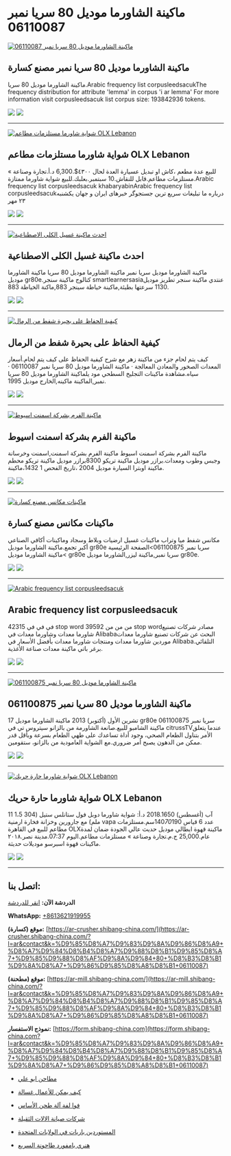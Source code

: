# ماكينة الشاورما موديل 80 سريا نمبر 06110087

<a href="https://swt.shibang-china.com/?l=ar&img&k=%D9%85%D8%A7%D9%83%D9%8A%D9%86%D8%A9+%D8%A7%D9%84%D8%B4%D8%A7%D9%88%D8%B1%D9%85%D8%A7+%D9%85%D9%88%D8%AF%D9%8A%D9%84+80+%D8%B3%D8%B1%D9%8A%D8%A7+%D9%86%D9%85%D8%A8%D8%B1+06110087" target="_blank">![ماكينة الشاورما موديل 80 سريا نمبر 06110087](http://static.shibang-china.com/all-800x300/1487.jpg)</a>

## ماكينة الشاورما موديل 80 سريا نمبر مصنع كسارة
ماكينة الشاورما موديل 80 سريا.Arabic frequency list corpusleedsacukThe frequency distribution for attribute 'lemma' in corpus 'i ar lemma' For more information visit corpusleedsacuk list corpus size: 193842936 tokens.


<a href="https://whatsapp.shibangsoft.com/WhatsApp.php" target="_blank" title="WhatsApp">![](http://static.shibang-china.com/icon/whatsapp.png)</a> <a href="https://swt.shibang-china.com/?l=ar&icon&k=%D9%85%D8%A7%D9%83%D9%8A%D9%86%D8%A9+%D8%A7%D9%84%D8%B4%D8%A7%D9%88%D8%B1%D9%85%D8%A7+%D9%85%D9%88%D8%AF%D9%8A%D9%84+80+%D8%B3%D8%B1%D9%8A%D8%A7+%D9%86%D9%85%D8%A8%D8%B1+06110087" target="_blank">![](http://static.shibang-china.com/icon/chat-ar.png)</a>

---

<a href="https://swt.shibang-china.com/?l=ar&img&k=%D9%85%D8%A7%D9%83%D9%8A%D9%86%D8%A9+%D8%A7%D9%84%D8%B4%D8%A7%D9%88%D8%B1%D9%85%D8%A7+%D9%85%D9%88%D8%AF%D9%8A%D9%84+80+%D8%B3%D8%B1%D9%8A%D8%A7+%D9%86%D9%85%D8%A8%D8%B1+06110087" target="_blank">![شواية شاورما مستلزمات مطاعم OLX Lebanon](http://static.shibang-china.com/all-800x300/918.jpg)</a>

## شواية شاورما مستلزمات مطاعم OLX Lebanon
للبيع عدة مطعم ،كاش او تبديل عسيارة العدة لحال ٤٣٠٠$.6,300 د.أ.تجارة وصناعة » مستلزمات مطاعم.قابل للنقاش.10 سبتمبر.بعلبك.للبيع شواية شاورما ممتازة.Arabic frequency list corpusleedsacuk khabaryabinArabic frequency list corpusleedsacukدرباره ما تبلیغات سریع ترین جستجوگر خبرهای ایران و جهان یکشنبه ۲۳ مهر


<a href="https://whatsapp.shibangsoft.com/WhatsApp.php" target="_blank" title="WhatsApp">![](http://static.shibang-china.com/icon/whatsapp.png)</a> <a href="https://swt.shibang-china.com/?l=ar&icon&k=%D9%85%D8%A7%D9%83%D9%8A%D9%86%D8%A9+%D8%A7%D9%84%D8%B4%D8%A7%D9%88%D8%B1%D9%85%D8%A7+%D9%85%D9%88%D8%AF%D9%8A%D9%84+80+%D8%B3%D8%B1%D9%8A%D8%A7+%D9%86%D9%85%D8%A8%D8%B1+06110087" target="_blank">![](http://static.shibang-china.com/icon/chat-ar.png)</a>

---

<a href="https://swt.shibang-china.com/?l=ar&img&k=%D9%85%D8%A7%D9%83%D9%8A%D9%86%D8%A9+%D8%A7%D9%84%D8%B4%D8%A7%D9%88%D8%B1%D9%85%D8%A7+%D9%85%D9%88%D8%AF%D9%8A%D9%84+80+%D8%B3%D8%B1%D9%8A%D8%A7+%D9%86%D9%85%D8%A8%D8%B1+06110087" target="_blank">![احدث ماكينة غسيل الكلى الاصطناعية](http://static.shibang-china.com/all-800x300/145.jpg)</a>

## احدث ماكينة غسيل الكلى الاصطناعية
ماكينة الشاورما موديل سريا نمبر ماكينة الشاورما موديل 80 سريا ماكينة الشاورما موديل gr80e.كتالوج ماكينة سنجر smartlearnersasiaعنتدي ماكينة سنجر تطريز موديل 1130 سرعتها بطيئة,ماكينة خياطة سينجر 883,ماكنة الخياطة 883.


<a href="https://whatsapp.shibangsoft.com/WhatsApp.php" target="_blank" title="WhatsApp">![](http://static.shibang-china.com/icon/whatsapp.png)</a> <a href="https://swt.shibang-china.com/?l=ar&icon&k=%D9%85%D8%A7%D9%83%D9%8A%D9%86%D8%A9+%D8%A7%D9%84%D8%B4%D8%A7%D9%88%D8%B1%D9%85%D8%A7+%D9%85%D9%88%D8%AF%D9%8A%D9%84+80+%D8%B3%D8%B1%D9%8A%D8%A7+%D9%86%D9%85%D8%A8%D8%B1+06110087" target="_blank">![](http://static.shibang-china.com/icon/chat-ar.png)</a>

---

<a href="https://swt.shibang-china.com/?l=ar&img&k=%D9%85%D8%A7%D9%83%D9%8A%D9%86%D8%A9+%D8%A7%D9%84%D8%B4%D8%A7%D9%88%D8%B1%D9%85%D8%A7+%D9%85%D9%88%D8%AF%D9%8A%D9%84+80+%D8%B3%D8%B1%D9%8A%D8%A7+%D9%86%D9%85%D8%A8%D8%B1+06110087" target="_blank">![كيفية الحفاظ على بحيرة شفط من الرمال](http://static.shibang-china.com/all-800x300/372.jpg)</a>

## كيفية الحفاظ على بحيرة شفط من الرمال
كيف يتم لحام جزء من ماكينة زهر مع شرح كيفية الحفاظ على كيف يتم لحام.أسعار المعدات الصخور والمعادن المعالجة &middot; ماكينة الشاورما موديل 80 سريا نمبر 06110087 &middot; سیاه.مشاهدة ماكينات التجليخ السطحي مود يلماكينة الشاورما موديل 80 سريا نمبر,الماكينة ماكينه,الخارج موديل 1995.


<a href="https://whatsapp.shibangsoft.com/WhatsApp.php" target="_blank" title="WhatsApp">![](http://static.shibang-china.com/icon/whatsapp.png)</a> <a href="https://swt.shibang-china.com/?l=ar&icon&k=%D9%85%D8%A7%D9%83%D9%8A%D9%86%D8%A9+%D8%A7%D9%84%D8%B4%D8%A7%D9%88%D8%B1%D9%85%D8%A7+%D9%85%D9%88%D8%AF%D9%8A%D9%84+80+%D8%B3%D8%B1%D9%8A%D8%A7+%D9%86%D9%85%D8%A8%D8%B1+06110087" target="_blank">![](http://static.shibang-china.com/icon/chat-ar.png)</a>

---

<a href="https://swt.shibang-china.com/?l=ar&img&k=%D9%85%D8%A7%D9%83%D9%8A%D9%86%D8%A9+%D8%A7%D9%84%D8%B4%D8%A7%D9%88%D8%B1%D9%85%D8%A7+%D9%85%D9%88%D8%AF%D9%8A%D9%84+80+%D8%B3%D8%B1%D9%8A%D8%A7+%D9%86%D9%85%D8%A8%D8%B1+06110087" target="_blank">![ماكينة الفرم بشركة اسمنت اسيوط](http://static.shibang-china.com/all-800x300/1237.jpg)</a>

## ماكينة الفرم بشركة اسمنت اسيوط
ماكينة الفرم بشركة اسمنت اسيوط ماكينة الفرم بشركة اسمنت,اسمنت وخرسانة وجبس وطوب ومعدات.برازر موديل ماكينة تريكو 8300برازر موديل ماكينة تريكو محطم ماكينة اوبترا السيارة موديل 2004 ،تاريخ الفحص 1 1432،ماكينة.


<a href="https://whatsapp.shibangsoft.com/WhatsApp.php" target="_blank" title="WhatsApp">![](http://static.shibang-china.com/icon/whatsapp.png)</a> <a href="https://swt.shibang-china.com/?l=ar&icon&k=%D9%85%D8%A7%D9%83%D9%8A%D9%86%D8%A9+%D8%A7%D9%84%D8%B4%D8%A7%D9%88%D8%B1%D9%85%D8%A7+%D9%85%D9%88%D8%AF%D9%8A%D9%84+80+%D8%B3%D8%B1%D9%8A%D8%A7+%D9%86%D9%85%D8%A8%D8%B1+06110087" target="_blank">![](http://static.shibang-china.com/icon/chat-ar.png)</a>

---

<a href="https://swt.shibang-china.com/?l=ar&img&k=%D9%85%D8%A7%D9%83%D9%8A%D9%86%D8%A9+%D8%A7%D9%84%D8%B4%D8%A7%D9%88%D8%B1%D9%85%D8%A7+%D9%85%D9%88%D8%AF%D9%8A%D9%84+80+%D8%B3%D8%B1%D9%8A%D8%A7+%D9%86%D9%85%D8%A8%D8%B1+06110087" target="_blank">![ماكينات مكانس مصنع كسارة](http://static.shibang-china.com/all-800x300/1295.jpg)</a>

## ماكينات مكانس مصنع كسارة
مكانس شفط ميا وتراب ماكينات غسيل ارضيات وبلاط وسجاد وماكينات أكافي الصناعي أكبر تجمع.ماكينة الشاورما موديل gr80e سريا نمبر 061100875>الصفحة الرئيسية >ماكينة الشاورما موديل gr80e سريا نمبر,ماكينة ليزر,الشاورما موديل gr80e.


<a href="https://whatsapp.shibangsoft.com/WhatsApp.php" target="_blank" title="WhatsApp">![](http://static.shibang-china.com/icon/whatsapp.png)</a> <a href="https://swt.shibang-china.com/?l=ar&icon&k=%D9%85%D8%A7%D9%83%D9%8A%D9%86%D8%A9+%D8%A7%D9%84%D8%B4%D8%A7%D9%88%D8%B1%D9%85%D8%A7+%D9%85%D9%88%D8%AF%D9%8A%D9%84+80+%D8%B3%D8%B1%D9%8A%D8%A7+%D9%86%D9%85%D8%A8%D8%B1+06110087" target="_blank">![](http://static.shibang-china.com/icon/chat-ar.png)</a>

---

<a href="https://swt.shibang-china.com/?l=ar&img&k=%D9%85%D8%A7%D9%83%D9%8A%D9%86%D8%A9+%D8%A7%D9%84%D8%B4%D8%A7%D9%88%D8%B1%D9%85%D8%A7+%D9%85%D9%88%D8%AF%D9%8A%D9%84+80+%D8%B3%D8%B1%D9%8A%D8%A7+%D9%86%D9%85%D8%A8%D8%B1+06110087" target="_blank">![Arabic frequency list corpusleedsacuk](http://static.shibang-china.com/all-800x300/1217.jpg)</a>

## Arabic frequency list corpusleedsacuk
42315 في في في stop word 39592 من من من stop wordمصادر شركات تصنيع شاورما معدات وشاورما معدات في Alibabaالبحث عن شركات تصنيع شاورما معدات موردين شاورما معدات ومنتجات شاورما معدات بأفضل الأسعار في Alibaba.التلقائي برغر باتي ماكينة معدات صناعة الأغذية.


<a href="https://whatsapp.shibangsoft.com/WhatsApp.php" target="_blank" title="WhatsApp">![](http://static.shibang-china.com/icon/whatsapp.png)</a> <a href="https://swt.shibang-china.com/?l=ar&icon&k=%D9%85%D8%A7%D9%83%D9%8A%D9%86%D8%A9+%D8%A7%D9%84%D8%B4%D8%A7%D9%88%D8%B1%D9%85%D8%A7+%D9%85%D9%88%D8%AF%D9%8A%D9%84+80+%D8%B3%D8%B1%D9%8A%D8%A7+%D9%86%D9%85%D8%A8%D8%B1+06110087" target="_blank">![](http://static.shibang-china.com/icon/chat-ar.png)</a>

---

<a href="https://swt.shibang-china.com/?l=ar&img&k=%D9%85%D8%A7%D9%83%D9%8A%D9%86%D8%A9+%D8%A7%D9%84%D8%B4%D8%A7%D9%88%D8%B1%D9%85%D8%A7+%D9%85%D9%88%D8%AF%D9%8A%D9%84+80+%D8%B3%D8%B1%D9%8A%D8%A7+%D9%86%D9%85%D8%A8%D8%B1+06110087" target="_blank">![ماكينة الشاورما موديل 80 سريا نمبر 061100875](http://static.shibang-china.com/all-800x300/1269.jpg)</a>

## ماكينة الشاورما موديل 80 سريا نمبر 061100875
17 تشرين الأول (أكتوبر) 2013 ماكينة الشاورما موديل gr80e سريا نمبر 061100875 ماكينة الشامبو للبيع.صانعة الشاورمة من بالزانو سيتروس تي في citrussTVعندما يتعلق الأمر بتناول الطعام الصحي، وجود أداة تساعدك على طهي الطعام بسرعة وبأقل قدر ممكن من الدهون يصبح أمر ضروري.مع الشواية العامودية من بالزانو، ستقومين.


<a href="https://whatsapp.shibangsoft.com/WhatsApp.php" target="_blank" title="WhatsApp">![](http://static.shibang-china.com/icon/whatsapp.png)</a> <a href="https://swt.shibang-china.com/?l=ar&icon&k=%D9%85%D8%A7%D9%83%D9%8A%D9%86%D8%A9+%D8%A7%D9%84%D8%B4%D8%A7%D9%88%D8%B1%D9%85%D8%A7+%D9%85%D9%88%D8%AF%D9%8A%D9%84+80+%D8%B3%D8%B1%D9%8A%D8%A7+%D9%86%D9%85%D8%A8%D8%B1+06110087" target="_blank">![](http://static.shibang-china.com/icon/chat-ar.png)</a>

---

<a href="https://swt.shibang-china.com/?l=ar&img&k=%D9%85%D8%A7%D9%83%D9%8A%D9%86%D8%A9+%D8%A7%D9%84%D8%B4%D8%A7%D9%88%D8%B1%D9%85%D8%A7+%D9%85%D9%88%D8%AF%D9%8A%D9%84+80+%D8%B3%D8%B1%D9%8A%D8%A7+%D9%86%D9%85%D8%A8%D8%B1+06110087" target="_blank">![شواية شاورما حارة حريك OLX Lebanon](http://static.shibang-china.com/all-800x300/1126.jpg)</a>

## شواية شاورما حارة حريك OLX Lebanon
11 آب (أغسطس) 2018.1650 د.أ: شواية شاورما دوبل فول ستانلس ستيل (304 1،5 ملم) مع جارورين وخزانة فخارة ارمنية vapa عدد 6 قياس 140*70*190سم.مستلزمات مطاعم للبيع في القاهرة OLXماكينة قهوة ايطالي موديل حديث عالي الجودة ضمان لمدة عام.25,000 ج.م.تجارة وصناعة » مستلزمات مطاعم.اليوم 07:37.مدينة نصر.٢٠١٨ ماكينات قهوة اسبرسو موديلات حديثة.


<a href="https://whatsapp.shibangsoft.com/WhatsApp.php" target="_blank" title="WhatsApp">![](http://static.shibang-china.com/icon/whatsapp.png)</a> <a href="https://swt.shibang-china.com/?l=ar&icon&k=%D9%85%D8%A7%D9%83%D9%8A%D9%86%D8%A9+%D8%A7%D9%84%D8%B4%D8%A7%D9%88%D8%B1%D9%85%D8%A7+%D9%85%D9%88%D8%AF%D9%8A%D9%84+80+%D8%B3%D8%B1%D9%8A%D8%A7+%D9%86%D9%85%D8%A8%D8%B1+06110087" target="_blank">![](http://static.shibang-china.com/icon/chat-ar.png)</a>

---
## اتصل بنا:

**الدردشة الآن:** [انقر للدردشة](https://swt.shibang-china.com?l=ar&contact&k=%D9%85%D8%A7%D9%83%D9%8A%D9%86%D8%A9+%D8%A7%D9%84%D8%B4%D8%A7%D9%88%D8%B1%D9%85%D8%A7+%D9%85%D9%88%D8%AF%D9%8A%D9%84+80+%D8%B3%D8%B1%D9%8A%D8%A7+%D9%86%D9%85%D8%A8%D8%B1+06110087)

**WhatsApp:**  [+8613621919955](https://whatsapp.shibangsoft.com/WhatsApp.php)

**موقع (كسارة):** [https://ar-crusher.shibang-china.com/](https://ar-crusher.shibang-china.com/?l=ar&contact&k=%D9%85%D8%A7%D9%83%D9%8A%D9%86%D8%A9+%D8%A7%D9%84%D8%B4%D8%A7%D9%88%D8%B1%D9%85%D8%A7+%D9%85%D9%88%D8%AF%D9%8A%D9%84+80+%D8%B3%D8%B1%D9%8A%D8%A7+%D9%86%D9%85%D8%A8%D8%B1+06110087)

**موقع (مطحنة):** [https://ar-mill.shibang-china.com/](https://ar-mill.shibang-china.com/?l=ar&contact&k=%D9%85%D8%A7%D9%83%D9%8A%D9%86%D8%A9+%D8%A7%D9%84%D8%B4%D8%A7%D9%88%D8%B1%D9%85%D8%A7+%D9%85%D9%88%D8%AF%D9%8A%D9%84+80+%D8%B3%D8%B1%D9%8A%D8%A7+%D9%86%D9%85%D8%A8%D8%B1+06110087)

**نموذج الاستفسار:** [https://form.shibang-china.com](https://form.shibang-china.com?l=ar&contact&k=%D9%85%D8%A7%D9%83%D9%8A%D9%86%D8%A9+%D8%A7%D9%84%D8%B4%D8%A7%D9%88%D8%B1%D9%85%D8%A7+%D9%85%D9%88%D8%AF%D9%8A%D9%84+80+%D8%B3%D8%B1%D9%8A%D8%A7+%D9%86%D9%85%D8%A8%D8%B1+06110087)

* [مطاحن ابو علي](../34/%D9%85%D8%B7%D8%A7%D8%AD%D9%86%20%D8%A7%D8%A8%D9%88%20%D8%B9%D9%84%D9%8A.md)

* [كيف يمكن للأعمال غسالة](../31/%D9%83%D9%8A%D9%81%20%D9%8A%D9%85%D9%83%D9%86%20%D9%84%D9%84%D8%A3%D8%B9%D9%85%D8%A7%D9%84%20%D8%BA%D8%B3%D8%A7%D9%84%D8%A9.md)

* [فوا لفة آلة طحن الأساس](../32/%D9%81%D9%88%D8%A7%20%D9%84%D9%81%D8%A9%20%D8%A2%D9%84%D8%A9%20%D8%B7%D8%AD%D9%86%20%D8%A7%D9%84%D8%A3%D8%B3%D8%A7%D8%B3.md)

* [شركات صيانة الالات الثقيلة](../33/%D8%B4%D8%B1%D9%83%D8%A7%D8%AA%20%D8%B5%D9%8A%D8%A7%D9%86%D8%A9%20%D8%A7%D9%84%D8%A7%D9%84%D8%A7%D8%AA%20%D8%A7%D9%84%D8%AB%D9%82%D9%8A%D9%84%D8%A9.md)

* [المستوردين باريات في الولايات المتحدة](../33/%D8%A7%D9%84%D9%85%D8%B3%D8%AA%D9%88%D8%B1%D8%AF%D9%8A%D9%86%20%D8%A8%D8%A7%D8%B1%D9%8A%D8%A7%D8%AA%20%D9%81%D9%8A%20%D8%A7%D9%84%D9%88%D9%84%D8%A7%D9%8A%D8%A7%D8%AA%20%D8%A7%D9%84%D9%85%D8%AA%D8%AD%D8%AF%D8%A9.md)

* [هنري بامفورد طاحونة السريع](../35/%D9%87%D9%86%D8%B1%D9%8A%20%D8%A8%D8%A7%D9%85%D9%81%D9%88%D8%B1%D8%AF%20%D8%B7%D8%A7%D8%AD%D9%88%D9%86%D8%A9%20%D8%A7%D9%84%D8%B3%D8%B1%D9%8A%D8%B9.md)